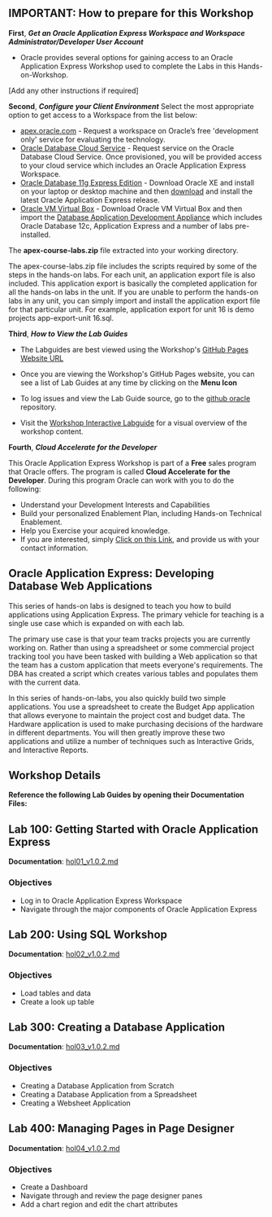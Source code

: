 ## IMPORTANT: How to prepare for this Workshop

**First**, ***Get an Oracle Application Express Workspace and Workspace Administrator/Developer User Account*** 
- Oracle provides several options for gaining access to an Oracle Application Express Workshop used to complete the Labs in this Hands-on-Workshop.

[Add any other instructions if required] 


**Second**, ***Configure your Client Environment***
Select the most appropriate option to get access to a Workspace from the list below:
- [apex.oracle.com](http://apex.oracle.com/) - Request a workspace on Oracle’s free 'development only' service for evaluating the technology.
- [Oracle Database Cloud Service](https://cloud.oracle.com/database) - Request service on the Oracle Database Cloud Service. Once provisioned, you will be provided access to your cloud service which includes an Oracle Application Express Workspace.
- [Oracle Database 11g Express Edition](http://www.oracle.com/technetwork/products/express-edition/overview/index.html) - Download Oracle XE and install on your laptop or desktop machine and then [download](http://www.oracle.com/technetwork/developer-tools/apex/downloads/index.html) and install the latest Oracle Application Express release.
- [Oracle VM Virtual Box](http://www.oracle.com/technetwork/database/enterprise-edition/databaseappdev-vm-161299.html) - Download Oracle VM Virtual Box and then import the [Database Application Development Appliance](http://www.oracle.com/technetwork/database/enterprise-edition/databaseappdev-vm-161299.html) which includes Oracle Database 12c, Application Express and a number of labs pre-installed.

The **apex-course-labs.zip** file extracted into your working directory.

The apex-course-labs.zip file includes the scripts required by some of the steps in the hands-on labs. For each unit, an application export file is also included. This application export is basically the completed application for all the hands-on labs in the unit. If you are unable to perform the hands-on labs in any unit, you can simply import and install the application export file for that particular unit. For example, application export for unit 16 is demo projects app-export-unit 16.sql.

**Third**, ***How to View the Lab Guides***

- The Labguides are best viewed using the Workshop's [GitHub Pages Website URL](https://joydeepua.github.io/workshops/apex) 

- Once you are viewing the Workshop's GitHub Pages website, you can see a list of Lab Guides at any time by clicking on the **Menu Icon**

- To log issues and view the Lab Guide source, go to the [github oracle](https://github.com/joydeepUA/workshops/blob/master/apex) repository.

- Visit the [Workshop Interactive Labguide](http://launch.oracle.com/?cloudnative) for a visual overview of the workshop content. 

**Fourth**, ***Cloud Accelerate for the Developer***

This Oracle Application Express Workshop is part of a **Free** sales program that Oracle offers. The program is called **Cloud Accelerate for the Developer**. During this program Oracle can work with you to do the following:

- Understand your Development Interests and Capabilities
- Build your personalized Enablement Plan, including Hands-on Technical Enablement.
- Help you Exercise your acquired knowledge. 
- If you are interested, simply [Click on this Link](https://launch.oracle.com/?developeraccelerate), and provide us with your contact information. 

## Oracle Application Express: Developing Database Web Applications

This series of hands-on labs is designed to teach you how to build applications using Application Express. The primary vehicle for teaching is a single use case which is expanded on with each lab.

The primary use case is that your team tracks projects you are currently working on. Rather than using a spreadsheet or some commercial project tracking tool you have been tasked with building a Web application so that the team has a custom application that meets everyone's requirements. The DBA has created a script which creates various tables and populates them with the current data.

In this series of hands-on-labs, you also quickly build two simple applications. You use a spreadsheet to create the Budget App application that allows everyone to maintain the project cost and budget data. The Hardware application is used to make purchasing decisions of the hardware in different departments. You will then greatly improve these two applications and utilize a number of techniques such as Interactive Grids, and Interactive Reports.

## Workshop Details

**Reference the following Lab Guides by opening their Documentation Files:**

## Lab 100: Getting Started with Oracle Application Express

**Documentation**: [hol01_v1.0.2.md](hol01_v1.0.2.md)

### Objectives

- Log in to Oracle Application Express Workspace
- Navigate through the major components of Oracle Application Express

## Lab 200: Using SQL Workshop

**Documentation**: [hol02_v1.0.2.md](https://joydeepua.github.io/workshops/apex/hol02_v1.0.2.md)

### Objectives

- Load tables and data
- Create a look up table


## Lab 300: Creating a Database Application

**Documentation**: [hol03_v1.0.2.md](hol03_v1.0.2.md)

### Objectives

- Creating a Database Application from Scratch
- Creating a Database Application from a Spreadsheet
- Creating a Websheet Application

## Lab 400:  Managing Pages in Page Designer

**Documentation**: [hol04_v1.0.2.md](hol04_v1.0.2.md)

### Objectives

- Create a Dashboard
- Navigate through and review the page designer panes
- Add a chart region and edit the chart attributes
